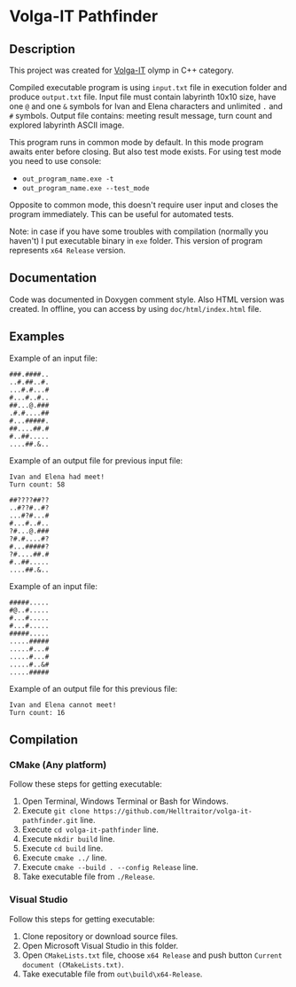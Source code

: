 # Volga-IT Pathfinder
## Description
This project was created for [Volga-IT](https://volga-it.org/disciplines/#dis2792) olymp in C++ category.

Compiled executable program is using `input.txt` file in execution folder and produce `output.txt` file.
Input file must contain labyrinth 10x10 size, have one `@` and one `&` symbols for Ivan and Elena characters and unlimited `.` and `#` symbols.
Output file contains: meeting result message, turn count and explored labyrinth ASCII image.

This program runs in common mode by default. In this mode program awaits enter before closing. But also test mode exists. For using test mode you need to use console:

- `out_program_name.exe -t`
- `out_program_name.exe --test_mode`

Opposite to common mode, this doesn't require user input and closes the program immediately. This can be useful for automated tests.

Note: in case if you have some troubles with compilation (normally you haven't) I put executable binary in `exe` folder. This version of program represents `x64 Release` version.

## Documentation
Code was documented in Doxygen comment style. Also HTML version was created. In offline, you can access by using `doc/html/index.html` file.

## Examples
Example of an input file:
```
###.####..
..#.##..#.
...#.#...#
#...#..#..
##...@.###
.#.#....##
#...#####.
##....##.#
#..##.....
....##.&..
```

Example of an output file for previous input file:
```
Ivan and Elena had meet!
Turn count: 58

##????##??
..#??#..#?
...#?#...#
#...#..#..
?#...@.###
?#.#....#?
#...#####?
?#....##.#
#..##.....
....##.&..
```

Example of an input file:
```
#####.....
#@..#.....
#...#.....
#...#.....
#####.....
.....#####
.....#...#
.....#...#
.....#..&#
.....#####
```

Example of an output file for this previous file:
```
Ivan and Elena cannot meet!
Turn count: 16
```

## Compilation
### CMake (Any platform)
Follow these steps for getting executable:
1. Open Terminal, Windows Terminal or Bash for Windows.
2. Execute `git clone https://github.com/Helltraitor/volga-it-pathfinder.git` line.
3. Execute `cd volga-it-pathfinder` line.
4. Execute `mkdir build` line.
5. Execute `cd build` line.
6. Execute `cmake ../` line.
7. Execute  `cmake --build . --config Release` line.
8. Take executable file from `./Release`.

### Visual Studio
Follow this steps for getting executable:
1. Clone repository or download source files.
2. Open Microsoft Visual Studio in this folder.
3. Open `CMakeLists.txt` file, choose `x64 Release` and push button `Current document (CMakeLists.txt)`.
4. Take executable file from `out\build\x64-Release`.
